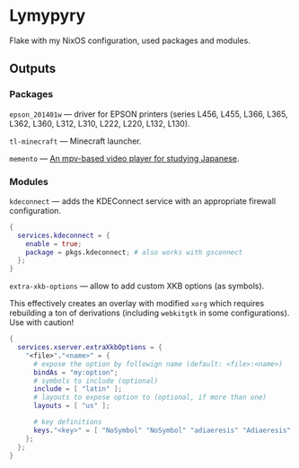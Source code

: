 # Lymypyry

Flake with my NixOS configuration, used packages and modules.

## Outputs

### Packages

`epson_201401w` — driver for EPSON printers (series L456, L455, L366, L365, 
L362, L360, L312, L310, L222, L220, L132, L130).

`tl-minecraft` — Minecraft launcher.

`memento` — [An mpv-based video player for studying Japanese](https://github.com/ripose-jp/Memento).

### Modules

`kdeconnect` — adds the KDEConnect service with an appropriate firewall 
configuration.

```nix
{
  services.kdeconnect = {
    enable = true;
    package = pkgs.kdeconnect; # also works with gsconnect
  };
}
```

`extra-xkb-options` — allow to add custom XKB options (as symbols).

This effectively creates an overlay with modified `xorg` which requires
rebuilding a ton of derivations (including `webkitgtk` in some configurations).
Use with caution!

```nix
{
  services.xserver.extraXkbOptions = {
    "<file>"."<name>" = {
      # expose the option by followign name (default: <file>:<name>)
      bindAs = "my:option";
      # symbols to include (optional)
      include = [ "latin" ];
      # layouts to expose option to (optional, if more than one)
      layouts = [ "us" ];

      # key definitions
      keys."<key>" = [ "NoSymbol" "NoSymbol" "adiaeresis" "Adiaeresis" ];
    };
  };
}
```
